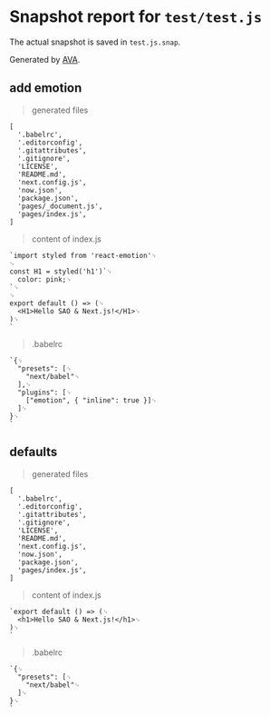 # Snapshot report for `test/test.js`

The actual snapshot is saved in `test.js.snap`.

Generated by [AVA](https://ava.li).

## add emotion

> generated files

    [
      '.babelrc',
      '.editorconfig',
      '.gitattributes',
      '.gitignore',
      'LICENSE',
      'README.md',
      'next.config.js',
      'now.json',
      'package.json',
      'pages/_document.js',
      'pages/index.js',
    ]

> content of index.js

    `import styled from 'react-emotion'␊
    ␊
    const H1 = styled('h1')`␊
      color: pink;␊
    `␊
    ␊
    export default () => (␊
      <H1>Hello SAO & Next.js!</H1>␊
    )␊
    `

> .babelrc

    `{␊
      "presets": [␊
        "next/babel"␊
      ],␊
      "plugins": [␊
        ["emotion", { "inline": true }]␊
      ]␊
    }␊
    `

## defaults

> generated files

    [
      '.babelrc',
      '.editorconfig',
      '.gitattributes',
      '.gitignore',
      'LICENSE',
      'README.md',
      'next.config.js',
      'now.json',
      'package.json',
      'pages/index.js',
    ]

> content of index.js

    `export default () => (␊
      <h1>Hello SAO & Next.js!</h1>␊
    )␊
    `

> .babelrc

    `{␊
      "presets": [␊
        "next/babel"␊
      ]␊
    }␊
    `
